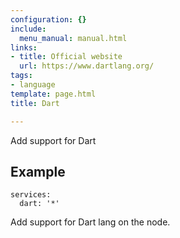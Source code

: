 ```yaml
---
configuration: {}
include:
  menu_manual: manual.html
links:
- title: Official website
  url: https://www.dartlang.org/
tags:
- language
template: page.html
title: Dart

---
```

Add support for Dart

## Example

    services:
      dart: '*'

Add support for Dart lang on the node.